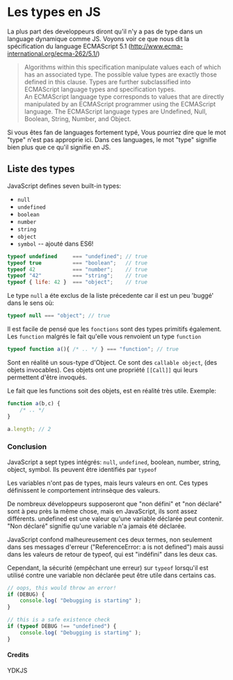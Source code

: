 # Les types en JS
  
La plus part des developpeurs diront qu'il n'y a pas de type dans un language dynamique comme JS. Voyons voir ce que nous dit la spécification du language ECMAScript 5.1 (http://www.ecma-international.org/ecma-262/5.1/)

> Algorithms within this specification manipulate values each of which has an associated type. The possible value types are exactly those defined in this clause. Types are further subclassified into ECMAScript language types and specification types.  
An ECMAScript language type corresponds to values that are directly manipulated by an ECMAScript programmer using the ECMAScript language. The ECMAScript language types are Undefined, Null, Boolean, String, Number, and Object.

Si vous êtes fan de languages fortement typé, Vous pourriez dire que le mot "type" n'est pas approprie ici. Dans ces languages, le mot "type" signifie bien plus que ce qu'il signifie en JS.

## Liste des types

JavaScript defines seven built-in types:

* `null`
* `undefined`
* `boolean`
* `number`
* `string`
* `object`
* `symbol` -- ajouté dans ES6!

```js
typeof undefined     === "undefined"; // true
typeof true          === "boolean";   // true
typeof 42            === "number";    // true
typeof "42"          === "string";    // true
typeof { life: 42 }  === "object";    // true
```

Le type `null` a éte exclus de la liste précedente car il est un peu 'buggé' dans le sens où:
```js
typeof null === "object"; // true
```

Il est facile de pensé que les `fonctions` sont des types primitifs également.
Les `function` malgrés le fait qu'elle vous renvoient un type `function`
```js
typeof function a(){ /* .. */ } === "function"; // true
```

Sont en réalité un sous-type d'Object. Ce sont des `callable object`, (des objets invocables).
Ces objets ont une propriété `[[Call]]` qui leurs permettent d'être invoqués.

Le fait que les functions soit des objets, est en réalité très utile. Exemple:

```js
function a(b,c) {
	/* .. */
}

a.length; // 2
```



### Conclusion
JavaScript a sept types intégrés: `null`, `undefined`, boolean, number, string, object, symbol. Ils peuvent être identifiés par `typeof`

Les variables n'ont pas de types, mais leurs valeurs en ont. Ces types définissent le comportement intrinsèque des valeurs.

De nombreux développeurs supposeront que "non défini" et "non déclaré" sont à peu près la même chose, mais en JavaScript, ils sont assez différents. undefined est une valeur qu'une variable déclarée peut contenir. "Non déclaré" signifie qu'une variable n'a jamais été déclarée.

JavaScript confond malheureusement ces deux termes, non seulement dans ses messages d'erreur ("ReferenceError: a is not defined") mais aussi dans les valeurs de retour de typeof, qui est "indéfini" dans les deux cas.

Cependant, la sécurité (empêchant une erreur) sur `typeof` lorsqu'il est utilisé contre une variable non déclarée peut être utile dans certains cas.

```js
// oops, this would throw an error!
if (DEBUG) {
	console.log( "Debugging is starting" );
}

// this is a safe existence check
if (typeof DEBUG !== "undefined") {
	console.log( "Debugging is starting" );
}
```

#### Credits
YDKJS
